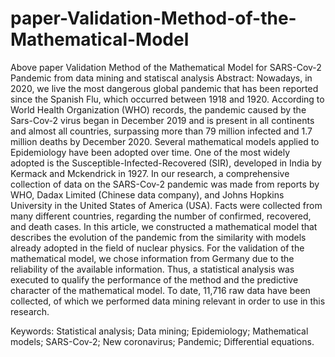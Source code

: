 # paper-Validation-Method-of-the-Mathematical-Model
Above paper Validation Method of the Mathematical Model for SARS-Cov-2 Pandemic from data mining and statiscal analysis
Abstract: Nowadays, in 2020, we live the most dangerous global pandemic that has been reported since the Spanish Flu, which occurred between 1918 and 1920. According to World Health Organization (WHO) records, the pandemic caused by the Sars-Cov-2 virus began in December 2019 and is present in all continents and almost all countries, surpassing more than 79 million infected and 1.7 million deaths by December 2020. Several mathematical models applied to Epidemiology have been adopted over time. One of the most widely adopted is the Susceptible-Infected-Recovered (SIR), developed in India by Kermack and Mckendrick in 1927. In our research, a comprehensive collection of data on the SARS-Cov-2 pandemic was made from reports by WHO, Dadax Limited (Chinese data company), and Johns Hopkins University in the United States of America (USA). Facts were collected from many different countries, regarding the number of confirmed, recovered, and death cases. In this article, we constructed a mathematical model that describes the evolution of the pandemic from the similarity with models already adopted in the field of nuclear physics. For the validation of the mathematical model, we chose information from Germany due to the reliability of the available information. Thus, a statistical analysis was executed to qualify the performance of the method and the predictive character of the mathematical model. To date, 11,716 raw data have been collected, of which we performed data mining relevant in order to use in this research.

Keywords: Statistical analysis; Data mining; Epidemiology; Mathematical models; SARS-Cov-2; New coronavirus; Pandemic; Differential equations. 
